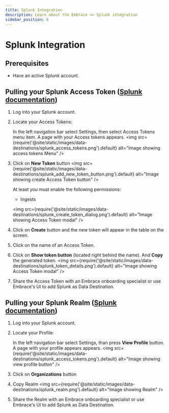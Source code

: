 ```yaml
---
title: Splunk Integration
description: Learn about the Embrace <> Splunk integration
sidebar_position: 6
---
```


# Splunk Integration

## Prerequisites

- Have an active Splunk account.

## Pulling your Splunk Access Token ([Splunk documentation](https://help.splunk.com/en/splunk-observability-cloud/administer/authentication-and-security/authentication-tokens/org-access-tokens))

1. Log into your Splunk account.
2. Locate your Access Tokens:

   In the left navigation bar select Settings, then select Access Tokens menu item. A page with your Access tokens appears.
   <img src={require('@site/static/images/data-destinations/splunk_access_tokens.png').default} alt="Image showing access tokens Menu" />

3. Click on **New Token** button
   <img src={require('@site/static/images/data-destinations/splunk_add_new_token_button.png').default} alt="Image showing create Access Token button" />

   At least you must enable the following permissions:
   - Ingests

   <img src={require('@site/static/images/data-destinations/splunk_create_token_dialog.png').default} alt="Image showing Access Token modal" />

4. Click on **Create** button and the new token will appear in the table on the screen.
5. Click on the name of an Access Token.
6. Click on **Show token button** (located right behind the name). And **Copy** the generated token.
   <img src={require('@site/static/images/data-destinations/splunk_token_details.png').default} alt="Image showing Access Token modal" />

7. Share the Access Token with an Embrace onboarding specialist or use Embrace's UI to add Splunk as Data Destination.

## Pulling your Splunk Realm ([Splunk documentation](https://dev.splunk.com/observability/docs/realms_in_endpoints/))

1. Log into your Splunk account.
2. Locate your Profile:

   In the left navigation bar select Settings, than press **View Profile** button. A page with your profile appears appears.
   <img src={require('@site/static/images/data-destinations/splunk_access_tokens.png').default} alt="Image showing view profile button" />

3. Click on **Organizations** button
4. Copy Realm
   <img src={require('@site/static/images/data-destinations/splunk_realm.png').default} alt="Image showing Realm" />

5. Share the Realm with an Embrace onboarding specialist or use Embrace's UI to add Splunk as Data Destination.
